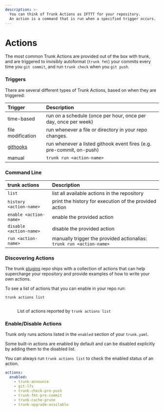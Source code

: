 ```yaml
---
description: >-
  You can think of Trunk Actions as IFTTT for your repository.
  An action is a command that is run when a specified trigger occurs.
---
```


# Actions

The most common Trunk Actions are provided out of the box with trunk, and are triggered to invisibly autoformat (`trunk fmt`) your commits every time you `git commit`, and run `trunk check` when you `git push`.

### Triggers

There are several different types of Trunk Actions, based on when they are triggered:

| Trigger                  | Description                                                          |
| :----------------------- | :------------------------------------------------------------------- |
| time-based               | run on a schedule (once per hour, once per day, once per week)       |
| file modification        | run whenever a file or directory in your repo changes.               |
| [githooks](git-hooks.md) | run whenever a listed githook event fires (e.g. pre-commit, on-push) |
| manual                   | `trunk run <action-name>`                                            |

### **Command Line**

| trunk actions <command> | Description                                                          |
| :---------------------- | :------------------------------------------------------------------- |
| `list`                  | list all available actions in the repository                         |
| `history <action-name>` | print the history for execution of the provided action               |
| `enable <action-name>`  | enable the provided action                                           |
| `disable <action-name>` | disable the provided action                                          |
| `run <action-name>`     | manually trigger the provided actionalias: `trunk run <action-name>` |

### Discovering Actions

The trunk [plugins](https://github.com/trunk-io/plugins) repo ships with a collection of actions that can help supercharge your repository and provide examples of how to write your own actions.

To see a list of actions that you can enable in your repo run:

```bash
trunk actions list
```

<figure><img src="https://682515401-files.gitbook.io/~/files/v0/b/gitbook-x-prod.appspot.com/o/spaces%2F61Ep9MrYBkJa0Yq3zS1s%2Fuploads%2Fgit-blob-dbd8b50c0181d1cd831e77f778eed931229bb0ad%2Fimage.png?alt=media" alt=""><figcaption><p>List of actions reported by <code>trunk actions list</code></p></figcaption></figure>

### Enable/Disable Actions

Trunk only runs actions listed in the `enabled` section of your `trunk.yaml`.

Some built-in actions are enabled by default and can be disabled explicitly by adding them to the disabled list.

You can always run `trunk actions list` to check the enabled status of an action.

```yaml
actions:
  enabled:
    - trunk-announce
    - git-lfs
    - trunk-check-pre-push
    - trunk-fmt-pre-commit
    - trunk-cache-prune
    - trunk-upgrade-available
```
